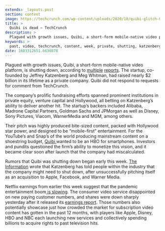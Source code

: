 ```yaml
--- 
extends: _layouts.post 
section: content 
image: https://techcrunch.com/wp-content/uploads/2020/10/quibi-glitch-02.jpg?w=711 
title: > 
  Quibi is dead – TechCrunch 
description: > 
  Plagued with growth issues, Quibi, a short-form mobile-native video platform, is shutting down, according to multiple reports.The startup, co-founded by Jeffrey Katzenberg and Meg Whitman, had raised nearly $2 billion in its lifetime as a private company.Quibi did not respond to requests for comment from TechCrunch.For the YouTube’s and Snap’s of the world producing mainstream content on a shoestring budget, Quibi wanted to be an HBO for smartphones.Rumors that Quibi was shutting down began early this week. 
keywords: > 
  past, video, techcrunch, content, week, private, shutting, katzenberg, company, dead, quibi, numbers 
date: 1603312651.6636078 
--- 
```

<div><p id="speakable-summary">Plagued with growth issues, Quibi, a short-form mobile-native video platform, is shutting down, according to <a href="https://www.theinformation.com/articles/quibi-to-shutter">multiple</a> <a href="https://www.wsj.com/articles/quibi-weighs-shutting-down-as-problems-mount-11603301946?mod=breakingnews">reports</a>. The startup, co-founded by Jeffrey Katzenberg and Meg Whitman, had raised nearly $2 billion in its lifetime as a private company. Quibi did not respond to requests for comment from TechCrunch.</p>
<p>The company&#8217;s prolific fundraising efforts spanned prominent institutions in private equity, venture capital and Hollywood, all betting on Katzenberg&#8217;s ability to deliver another hit. The startup&#8217;s backers included Alibaba, Madrone Capital Partners, Goldman Sachs and JPMorgan as well as Disney, Sony Pictures, Viacom, WarnerMedia and MGM, among others.</p>
<p>Their pitch was highly produced bite-sized content, packed with Hollywood star power, and designed to be &#8220;mobile-first&#8221; entertainment. For the YouTube&#8217;s and Snap&#8217;s of the world producing mainstream content on a shoestring budget, <a class="crunchbase-link" href="https://crunchbase.com/organization/quibi" target="_blank">Quibi </a> wanted to be an HBO for smartphones. Investors and pundits questioned the firm&#8217;s ability to monetize this vision, and it became clear soon after launch that the company had miscalculated.</p><p class="piano-inline-promo"></p>
<p>Rumors that Quibi was shutting down began early this week. <a href="https://www.theinformation.com/articles/katzenberg-tried-to-sell-quibi-content-raising-questions-about-services-future">The Information</a> wrote that Katzenberg has told people within the industry that the company might need to shut down, after unsuccessfully pitching itself as an acquisition to Apple, Facebook, and Warner Media.</p>
<p>Netflix earnings from earlier this week suggest that the pandemic entertainment boom<a href="https://techcrunch.com/2020/10/20/netflix-growth-q3/"> is slowing</a>. The consumer video service disappointed on new paying customer numbers, and shares were down sharply yesterday after it released its <a href="https://techcrunch.com/2020/10/20/heres-why-netflix-shares-are-off-after-reporting-earnings/">earnings report</a>. Those numbers also potentially showcase just how crowded the market for subscription video content has gotten in the past 12 months, with players like Apple, Disney, HBO and NBC each launching new services and collectively spending billions to acquire rights to past television hits.</p>
			</div>